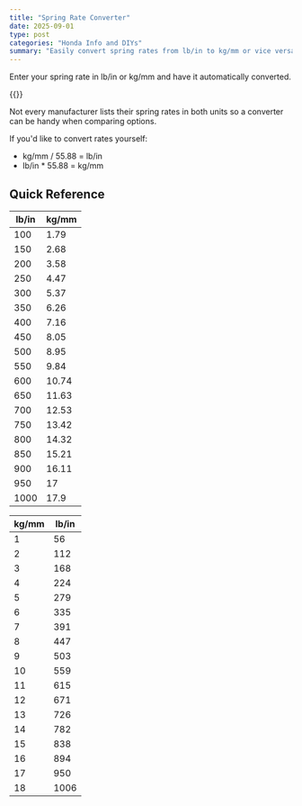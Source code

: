 ```yaml
---
title: "Spring Rate Converter"
date: 2025-09-01
type: post
categories: "Honda Info and DIYs"
summary: "Easily convert spring rates from lb/in to kg/mm or vice versa"
---
```


Enter your spring rate in lb/in or kg/mm and have it automatically converted.

{{<spring-rate-converter >}}

Not every manufacturer lists their spring rates in both units so a converter can be handy when comparing options.

If you'd like to convert rates yourself:

- kg/mm / 55.88 = lb/in
- lb/in \* 55.88 = kg/mm

## Quick Reference

<div class="fr">
<div class="fg1">

| lb/in | kg/mm |
| ----- | ----- |
| 100   | 1.79  |
| 150   | 2.68  |
| 200   | 3.58  |
| 250   | 4.47  |
| 300   | 5.37  |
| 350   | 6.26  |
| 400   | 7.16  |
| 450   | 8.05  |
| 500   | 8.95  |
| 550   | 9.84  |
| 600   | 10.74 |
| 650   | 11.63 |
| 700   | 12.53 |
| 750   | 13.42 |
| 800   | 14.32 |
| 850   | 15.21 |
| 900   | 16.11 |
| 950   | 17    |
| 1000  | 17.9  |

</div>
<div class="fg1">

| kg/mm | lb/in |
| ----- | ----- |
| 1     | 56    |
| 2     | 112   |
| 3     | 168   |
| 4     | 224   |
| 5     | 279   |
| 6     | 335   |
| 7     | 391   |
| 8     | 447   |
| 9     | 503   |
| 10    | 559   |
| 11    | 615   |
| 12    | 671   |
| 13    | 726   |
| 14    | 782   |
| 15    | 838   |
| 16    | 894   |
| 17    | 950   |
| 18    | 1006  |

</div>
</div>

